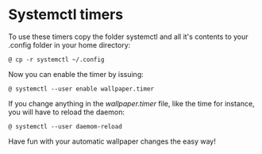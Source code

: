 # Systemctl timers

To use these timers copy the folder systemctl and all it's contents to your
.config folder in your home directory:

```
@ cp -r systemctl ~/.config
```

Now you can enable the timer by issuing:

```
@ systemctl --user enable wallpaper.timer
```

If you change anything in the _wallpaper.timer_ file, like the time for
instance, you will have to reload the daemon:

```
@ systemctl --user daemom-reload
```

Have fun with your automatic wallpaper changes the easy way!
